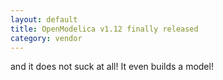 ```yaml
---
layout: default
title: OpenModelica v1.12 finally released
category: vendor
---
```


and it does not suck at all! It even builds a model!